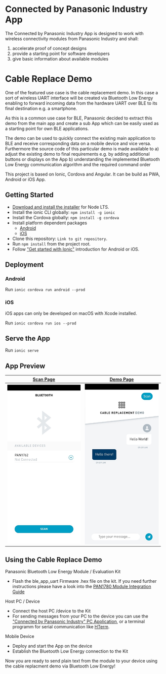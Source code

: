 # Connected by Panasonic Industry App
The Connected by Panasonic Industry App is designed to work with wireless connectivity modules from Panasonic Industry and shall:
1) accelerate proof of concept designs
2) provide a starting point for software developers
3) give basic information about available modules

# Cable Replace Demo
One of the featured use case is the cable replacement demo. 
In this case a sort of wireless UART interface will be created via Bluetooth Low Energy enabling to forward incoming data from the hardware UART over BLE to its final destination e.g. a smartphone.

As this is a common use case for BLE, Panasonic decided to extract this demo from the main app and create a sub App which can be easily used as a starting point for own BLE applications.

The demo can be used to quickly connect the existing main application to BLE and receive corresponding data on a mobile device and vice versa.
Furthermore the source code of this particular demo is made available to
a) adjust the existing demo to final requirements e.g. by adding additional buttons or displays on the App
b) understanding the implemented Bluetooth Low Energy communication algorithm and the required command order

This project is based on Ionic, Cordova and Angular. It can be build as PWA, Android or iOS App.

## Getting Started
* [Download and install the installer](https://nodejs.org/) for Node LTS.
* Install the ionic CLI globally: `npm install -g ionic`
* Install the Cordova globally: `npm install -g cordova`
* Install platform dependent packages
  * [Android](https://ionicframework.com/docs/developing/android)
  * [iOS](https://ionicframework.com/docs/developing/ios)
* Clone this repository: `Link to git repository`.
* Run `npm install` from the project root.
* Follow ["Get started with Ionic"](https://ionicframework.com/getting-started) introduction for Android or iOS.

## Deployment
### Android
Run `ionic cordova run android --prod`
### iOS
iOS apps can only be developed on macOS with Xcode installed.

Run `ionic cordova run ios --prod`

## Serve the App
Run `ionic serve`

## App Preview

| [Scan Page](src/app/scan/scan.page.html)  | [Demo Page](src/app/cable-replacement/cable-replacement.page.html)  |
| -----------------| -----|
| ![Android Menu](resources/screenshots/scan_page.jpg) | ![iOS Menu](resources/screenshots/cable_replace_demo_page.jpg) |

## Using the Cable Replace Demo
Panasonic Bluetooth Low Energy Module / Evaluation Kit
- Flash the ble_app_uart Firmware .hex file on the kit. If you need further instructions please have a look into the [PAN1780 Module Integration Guide](https://mediap.industry.panasonic.eu/assets/custom-upload/Devices/Wireless%20Connectivity/Bluetooth%20Low%20Energy%20Modules/PAN1780/WM%20PAN1780%20Module%20Integration%20Guide.pdf)

Host PC / Device
- Connect the host PC /device to the Kit 
- For sending messages from your PC to the device you can use the ["Connected by Panasonic Industry" PC Application](https://mediap.industry.panasonic.eu/assets/custom-upload/Devices/Wireless%20Connectivity/Connected%20App/Connected-by-Panasonic-Industry-v1_2.zip), or a terminal programm for serial communication like [HTerm](http://www.der-hammer.info/pages/terminal.html).

Mobile Device
- Deploy and start the App on the device
- Establish the Bluetooth Low Energy connection to the Kit

Now you are ready to send plain text from the module to your device using the cable replacment demo via Bluetooth Low Energy!